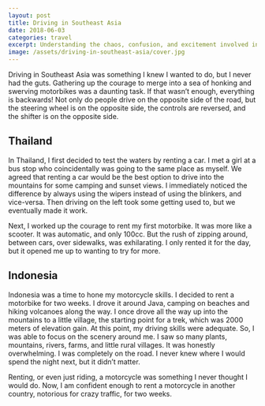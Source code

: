 ```yaml
---
layout: post
title: Driving in Southeast Asia
date: 2018-06-03
categories: travel
excerpt: Understanding the chaos, confusion, and excitement involved in navigating through a sea of honking, swerving, zooming motorbikes.
image: /assets/driving-in-southeast-asia/cover.jpg
---
```


Driving in Southeast Asia was something I knew I wanted to do, but I never had the guts. Gathering up the courage to merge into a sea of honking and swerving motorbikes was a daunting task. If that wasn’t enough, everything is backwards! Not only do people drive on the opposite side of the road, but the steering wheel is on the opposite side, the controls are reversed, and the shifter is on the opposite side.

## Thailand

In Thailand, I first decided to test the waters by renting a car. I met a girl at a bus stop who coincidentally was going to the same place as myself. We agreed that renting a car would be the best option to drive into the mountains for some camping and sunset views. I immediately noticed the difference by always using the wipers instead of using the blinkers, and vice-versa. Then driving on the left took some getting used to, but we eventually made it work.

Next, I worked up the courage to rent my first motorbike. It was more like a scooter. It was automatic, and only 100cc. But the rush of zipping around, between cars, over sidewalks, was exhilarating. I only rented it for the day, but it opened me up to wanting to try for more.

## Indonesia

Indonesia was a time to hone my motorcycle skills. I decided to rent a motorbike for two weeks. I drove it around Java, camping on beaches and hiking volcanoes along the way. I once drove all the way up into the mountains to a little village, the starting point for a trek, which was 2000 meters of elevation gain. At this point, my driving skills were adequate. So, I was able to focus on the scenery around me. I saw so many plants, mountains, rivers, farms, and little rural villages. It was honestly overwhelming. I was completely on the road. I never knew where I would spend the night next, but it didn’t matter.

Renting, or even just riding, a motorcycle was something I never thought I would do. Now, I am confident enough to rent a motorcycle in another country, notorious for crazy traffic, for two weeks.